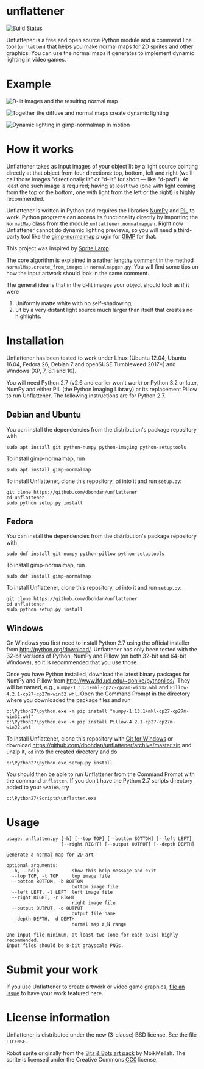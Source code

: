 unflattener
===========

[![Build Status](https://travis-ci.org/dbohdan/unflattener.svg?branch=master)](https://travis-ci.org/dbohdan/unflattener)

Unflattener is a free and open source Python module and a command line tool (`unflatten`) that helps you make normal maps for 2D sprites and other graphics. You can use the normal maps it generates to implement dynamic lighting in video games.


Example
=======

![D-lit images and the resulting normal map](readme-illustrations/illustration1.png)

![Together the diffuse and normal maps create dynamic lighting](readme-illustrations/illustration2.png)

![Dynamic lighting in gimp-normalmap in motion](readme-illustrations/animation1.gif)


How it works
============

Unflattener takes as input images of your object lit by a light source pointing directly at that object from four directions: top, bottom, left and right (we'll call those images "directionally lit" or "d-lit" for short — like "d-pad"). At least one such image is required; having at least two (one with light coming from the top or the bottom, one with light from the left or the right) is highly recommended.

Unflattener is written in Python and requires the libraries [NumPy](http://www.numpy.org/) and [PIL](http://www.pythonware.com/products/pil/) to work. Python programs can access its functionality directly by importing the `NormalMap` class from the module `unflattener.normalmapgen`. Right now Unflattener cannot do dynamic lighting previews, so you will need a third-party tool like the [gimp-normalmap](https://code.google.com/p/gimp-normalmap/) plugin for [GIMP](http://www.gimp.org/) for that.

This project was inspired by [Sprite Lamp](http://snakehillgames.com/spritelamp/).

The core algorithm is explained in a [rather lengthy comment](https://github.com/dbohdan/unflattener/blob/master/unflattener/normalmapgen.py#L65) in the method `NormalMap.create_from_images` in `normalmapgen.py`. You will find some tips on how the input artwork should look in the same comment.

The general idea is that in the d-lit images your object should look as if it were

1. Uniformly matte white with no self-shadowing;
2. Lit by a very distant light source much larger than itself that creates no highlights.


Installation
============

Unflattener has been tested to work under Linux (Ubuntu 12.04, Ubuntu 16.04, Fedora 26, Debian 7 and openSUSE Tumbleweed 2017*) and Windows (XP, 7, 8.1 and 10).

You will need Python 2.7 (v2.6 and earlier won't work) or Python 3.2 or later, NumPy and either PIL (the Python Imaging Library) or its replacement Pillow to run Unflattener. The following instructions are for Python 2.7.

Debian and Ubuntu
-----------------

You can install the dependencies from the distribution's package repository with

    sudo apt install git python-numpy python-imaging python-setuptools

To install gimp-normalmap, run

    sudo apt install gimp-normalmap

To install Unflattener, clone this repository, `cd` into it and run `setup.py`:

    git clone https://github.com/dbohdan/unflattener
    cd unflattener
    sudo python setup.py install

Fedora
------

You can install the dependencies from the distribution's package repository with

    sudo dnf install git numpy python-pillow python-setuptools

To install gimp-normalmap, run

    sudo dnf install gimp-normalmap

To install Unflattener, clone this repository, `cd` into it and run `setup.py`:

    git clone https://github.com/dbohdan/unflattener
    cd unflattener
    sudo python setup.py install

Windows
-------

On Windows you first need to install Python 2.7 using the official installer from <http://python.org/download/>. Unflattener has only been tested with the 32-bit versions of Python, NumPy and Pillow (on both 32-bit and 64-bit Windows), so it is recommended that you use those.

Once you have Python installed, download the latest binary packages for NumPy and Pillow from <http://www.lfd.uci.edu/~gohlke/pythonlibs/>. They will be named, e.g., `numpy-1.13.1+mkl-cp27-cp27m-win32.whl` and `Pillow-4.2.1-cp27-cp27m-win32.whl`. Open the Command Prompt in the directory where you downloaded the package files and run

    c:\Python27\python.exe -m pip install "numpy-1.13.1+mkl-cp27-cp27m-win32.whl"
    c:\Python27\python.exe -m pip install Pillow-4.2.1-cp27-cp27m-win32.whl

To install Unflattener, clone this repository with [Git for Windows](https://git-scm.com/download/) or download <https://github.com/dbohdan/unflattener/archive/master.zip> and unzip it, `cd` into the created directory and do

    c:\Python27\python.exe setup.py install

You should then be able to run Unflattener from the Command Prompt with the command `unflatten`. If you don't have the Python 2.7 scripts directory added to your `%PATH%`, try

    c:\Python27\Scripts\unflatten.exe


Usage
=====

    usage: unflatten.py [-h] [--top TOP] [--bottom BOTTOM] [--left LEFT]
                        [--right RIGHT] [--output OUTPUT] [--depth DEPTH]

    Generate a normal map for 2D art

    optional arguments:
      -h, --help            show this help message and exit
      --top TOP, -t TOP     top image file
      --bottom BOTTOM, -b BOTTOM
                            bottom image file
      --left LEFT, -l LEFT  left image file
      --right RIGHT, -r RIGHT
                            right image file
      --output OUTPUT, -o OUTPUT
                            output file name
      --depth DEPTH, -d DEPTH
                            normal map z_N range

    One input file minimum, at least two (one for each axis) highly recommended.
    Input files should be 8-bit grayscale PNGs.


Submit your work
================

If you use Unflattener to create artwork or video game graphics, [file an issue](https://github.com/dbohdan/unflattener/issues) to have your work featured here.


License information
===================

Unflattener is distributed under the new (3-clause) BSD license. See the file `LICENSE`.

Robot sprite originally from the [Bits & Bots art pack](http://opengameart.org/content/bits-bots-art-pack) by MoikMellah. The sprite is licensed under the Creative Commons [CC0](http://creativecommons.org/publicdomain/zero/1.0/) license.
